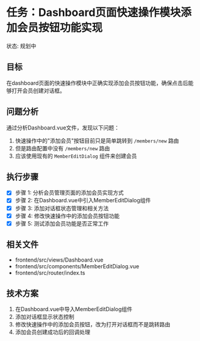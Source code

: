 # 任务：Dashboard页面快速操作模块添加会员按钮功能实现
状态: 规划中

## 目标
在dashboard页面的快速操作模块中正确实现添加会员按钮功能，确保点击后能够打开会员创建对话框。

## 问题分析
通过分析Dashboard.vue文件，发现以下问题：
1. 快速操作中的"添加会员"按钮目前只是简单跳转到 `/members/new` 路由
2. 但是路由配置中没有 `/members/new` 路由
3. 应该使用现有的 `MemberEditDialog` 组件来创建会员

## 执行步骤
- [x] 步骤 1: 分析会员管理页面的添加会员实现方式
- [x] 步骤 2: 在Dashboard.vue中引入MemberEditDialog组件
- [x] 步骤 3: 添加对话框状态管理和相关方法
- [x] 步骤 4: 修改快速操作中的添加会员按钮功能
- [x] 步骤 5: 测试添加会员功能是否正常工作

## 相关文件
- frontend/src/views/Dashboard.vue
- frontend/src/components/MemberEditDialog.vue
- frontend/src/router/index.ts

## 技术方案
1. 在Dashboard.vue中导入MemberEditDialog组件
2. 添加对话框显示状态控制
3. 修改快速操作中的添加会员按钮，改为打开对话框而不是跳转路由
4. 添加会员创建成功后的回调处理 